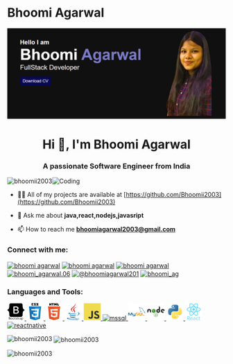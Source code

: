 # Bhoomi Agarwal
![logo](https://github.com/Bhoomii2003/BhoomiAgarwal/blob/main/Screenshot%20(26).png)
<h1 align="center">Hi 👋, I'm Bhoomi Agarwal</h1>
<h3 align="center">A passionate Software Engineer from India</h3>
<img align="right" alt="Coding"width="400"src="https://cdn.dribbble.com/users/4055494/screenshots/15215756/media/d2b66c4ca0192aa26d103448b3d1518b.gif">

<p align="left"> <img src="https://komarev.com/ghpvc/?username=bhoomii2003&label=Profile%20views&color=0e75b6&style=flat" alt="bhoomii2003" /> </p>

- 👨‍💻 All of my projects are available at [https://github.com/Bhoomii2003](https://github.com/Bhoomii2003)

- 💬 Ask me about **java,react,nodejs,javasript**

- 📫 How to reach me **bhoomiagarwal2003@gmail.com**

<h3 align="left">Connect with me:</h3>
<p align="left">
<a href="https://twitter.com/bhoomi agarwal" target="blank"><img align="center" src="https://raw.githubusercontent.com/rahuldkjain/github-profile-readme-generator/master/src/images/icons/Social/twitter.svg" alt="bhoomi agarwal" height="30" width="40" /></a>
<a href="https://linkedin.com/in/bhoomi agarwal" target="blank"><img align="center" src="https://raw.githubusercontent.com/rahuldkjain/github-profile-readme-generator/master/src/images/icons/Social/linked-in-alt.svg" alt="bhoomi agarwal" height="30" width="40" /></a>
<a href="https://fb.com/bhoomi agarwal" target="blank"><img align="center" src="https://raw.githubusercontent.com/rahuldkjain/github-profile-readme-generator/master/src/images/icons/Social/facebook.svg" alt="bhoomi agarwal" height="30" width="40" /></a>
<a href="https://instagram.com/bhoomi_agarwal.06" target="blank"><img align="center" src="https://raw.githubusercontent.com/rahuldkjain/github-profile-readme-generator/master/src/images/icons/Social/instagram.svg" alt="bhoomi_agarwal.06" height="30" width="40" /></a>
<a href="https://www.hackerrank.com/@bhoomiagarwal201" target="blank"><img align="center" src="https://raw.githubusercontent.com/rahuldkjain/github-profile-readme-generator/master/src/images/icons/Social/hackerrank.svg" alt="@bhoomiagarwal201" height="30" width="40" /></a>
<a href="https://www.leetcode.com/bhoomi_ag" target="blank"><img align="center" src="https://raw.githubusercontent.com/rahuldkjain/github-profile-readme-generator/master/src/images/icons/Social/leet-code.svg" alt="bhoomi_ag" height="30" width="40" /></a>
</p>

<h3 align="left">Languages and Tools:</h3>
<p align="left"> <a href="https://getbootstrap.com" target="_blank" rel="noreferrer"> <img src="https://raw.githubusercontent.com/devicons/devicon/master/icons/bootstrap/bootstrap-plain-wordmark.svg" alt="bootstrap" width="40" height="40"/> </a> <a href="https://www.w3schools.com/css/" target="_blank" rel="noreferrer"> <img src="https://raw.githubusercontent.com/devicons/devicon/master/icons/css3/css3-original-wordmark.svg" alt="css3" width="40" height="40"/> </a> <a href="https://www.w3.org/html/" target="_blank" rel="noreferrer"> <img src="https://raw.githubusercontent.com/devicons/devicon/master/icons/html5/html5-original-wordmark.svg" alt="html5" width="40" height="40"/> </a> <a href="https://www.java.com" target="_blank" rel="noreferrer"> <img src="https://raw.githubusercontent.com/devicons/devicon/master/icons/java/java-original.svg" alt="java" width="40" height="40"/> </a> <a href="https://developer.mozilla.org/en-US/docs/Web/JavaScript" target="_blank" rel="noreferrer"> <img src="https://raw.githubusercontent.com/devicons/devicon/master/icons/javascript/javascript-original.svg" alt="javascript" width="40" height="40"/> </a> <a href="https://www.microsoft.com/en-us/sql-server" target="_blank" rel="noreferrer"> <img src="https://www.svgrepo.com/show/303229/microsoft-sql-server-logo.svg" alt="mssql" width="40" height="40"/> </a> <a href="https://www.mysql.com/" target="_blank" rel="noreferrer"> <img src="https://raw.githubusercontent.com/devicons/devicon/master/icons/mysql/mysql-original-wordmark.svg" alt="mysql" width="40" height="40"/> </a> <a href="https://nodejs.org" target="_blank" rel="noreferrer"> <img src="https://raw.githubusercontent.com/devicons/devicon/master/icons/nodejs/nodejs-original-wordmark.svg" alt="nodejs" width="40" height="40"/> </a> <a href="https://www.python.org" target="_blank" rel="noreferrer"> <img src="https://raw.githubusercontent.com/devicons/devicon/master/icons/python/python-original.svg" alt="python" width="40" height="40"/> </a> <a href="https://reactjs.org/" target="_blank" rel="noreferrer"> <img src="https://raw.githubusercontent.com/devicons/devicon/master/icons/react/react-original-wordmark.svg" alt="react" width="40" height="40"/> </a> <a href="https://reactnative.dev/" target="_blank" rel="noreferrer"> <img src="https://reactnative.dev/img/header_logo.svg" alt="reactnative" width="40" height="40"/> </a> </p>

<p><img align="left" src="https://github-readme-stats.vercel.app/api/top-langs?username=bhoomii2003&show_icons=true&locale=en&layout=compact" alt="bhoomii2003" /></p>

<p>&nbsp;<img align="center" src="https://github-readme-stats.vercel.app/api?username=bhoomii2003&show_icons=true&locale=en" alt="bhoomii2003" /></p>

<p><img align="center" src="https://github-readme-streak-stats.herokuapp.com/?user=bhoomii2003&" alt="bhoomii2003" /></p>
